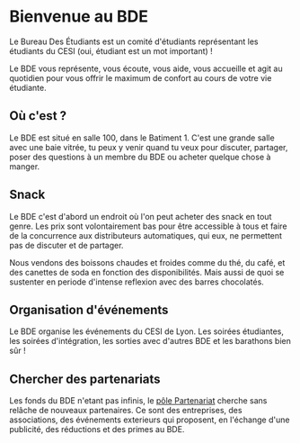 # Bienvenue au BDE

Le Bureau Des Étudiants est un comité d'étudiants représentant les étudiants du CESI (oui, étudiant est un mot important) !

Le BDE vous représente, vous écoute, vous aide, vous accueille et agit au quotidien pour vous offrir le maximum de confort au cours de votre vie étudiante.

## Où c'est ?

Le BDE est situé en salle 100, dans le Batiment 1. 
C'est une grande salle avec une baie vitrée, tu peux y venir quand tu veux pour discuter, partager, poser des questions à un membre du BDE ou acheter quelque chose à manger.

## Snack

Le BDE c'est d'abord un endroit où l'on peut acheter des snack en tout genre.
Les prix sont volontairement bas pour être accessible à tous et faire de la concurrence aux distributeurs automatiques, qui eux, ne permettent pas de discuter et de partager.

Nous vendons des boissons chaudes et froides comme du thé, du café, et des canettes de soda en fonction des disponibilités.
Mais aussi de quoi se sustenter en periode d'intense reflexion avec des barres chocolatés.

## Organisation d'événements

Le BDE organise les événements du CESI de Lyon.
Les soirées étudiantes, les soirées d'intégration, les sorties avec d'autres BDE et les barathons bien sûr !

## Chercher des partenariats

Les fonds du BDE n'etant pas infinis, le [pôle Partenariat](poles-du-bde.md) cherche sans relâche de nouveaux partenaires.
Ce sont des entreprises, des associations, des événements exterieurs qui proposent, en l'échange d'une publicité, des réductions et des primes au BDE.
